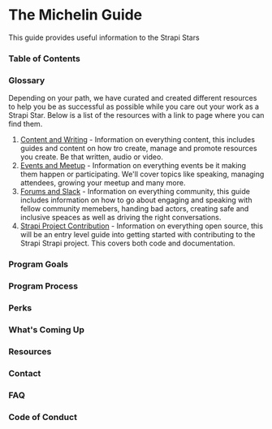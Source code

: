 # The Michelin Guide
This guide provides useful information to the Strapi Stars

### Table of Contents


### Glossary 
Depending on your path, we have curated and created different resources to help you be as successful as possible while you care out your work as a Strapi Star. Below is a list of the resources with a link to page where you can find them.

1. [Content and Writing](https://github.com/strapi/the-michelin-guide/tree/master/Content%20and%20Writing) - Information on everything content, this  includes guides and content on how tro create, manage and promote resources you create. Be that written, audio or video.
2. [Events and Meetup](https://github.com/strapi/the-michelin-guide/tree/master/Events%20and%20Meetup) - Information on everything events be it making them happen or participating. We'll cover topics like speaking, managing attendees, growing your meetup and many more.
3. [Forums and Slack](https://github.com/strapi/the-michelin-guide/tree/master/Forums%20and%20Slack) - Information on everything community, this guide includes information on how to go about engaging and speaking with fellow community memebers, handing bad actors, creating safe and inclusive speaces as well as driving the right conversations. 
4. [Strapi Project Contribution](https://github.com/strapi/the-michelin-guide/tree/master/Strapi%20Project%20Contribution) - Information on everything open source, this will be an entry level guide into getting started with contributing to the Strapi Strapi project. This covers both code and documentation. 


### Program Goals

### Program Process

### Perks

### What's Coming Up

### Resources

### Contact

### FAQ

### Code of Conduct

